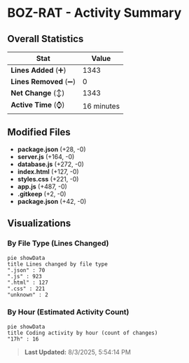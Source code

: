 # BOZ-RAT - Activity Summary 

## Overall Statistics

| Stat                   | Value                                                             |
| ---------------------- | ----------------------------------------------------------------- |
| **Lines Added** (➕)   | 1343                                          |
| **Lines Removed** (➖) | 0                                        |
| **Net Change** (↕)    | 1343                |
| **Active Time** (⌚)   | 16 minutes |


## Modified Files
- **package.json** (+28, -0)
- **server.js** (+164, -0)
- **database.js** (+272, -0)
- **index.html** (+127, -0)
- **styles.css** (+221, -0)
- **app.js** (+487, -0)
- **.gitkeep** (+2, -0)
- **package.json** (+42, -0)

## Visualizations

### By File Type (Lines Changed)

```mermaid
pie showData
title Lines changed by file type
".json" : 70
".js" : 923
".html" : 127
".css" : 221
"unknown" : 2
```

### By Hour (Estimated Activity Count)

```mermaid
pie showData
title Coding activity by hour (count of changes)
"17h" : 16
```


> **Last Updated:** 8/3/2025, 5:54:14 PM